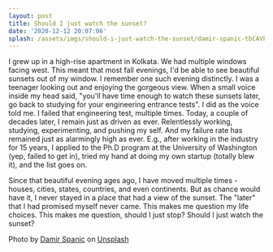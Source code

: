 ```yaml
---
layout: post
title: Should I just watch the sunset?
date: '2020-12-12 20:07:06'
splash: /assets/imgs/should-i-just-watch-the-sunset/damir-spanic-tbCAVP8aW4M-unsplash.jpg
---
```


I grew up in a high-rise apartment in Kolkata. We had multiple windows facing west. This meant that most fall evenings, I'd be able to see beautiful sunsets out of my window. I remember one such evening distinctly. I was a teenager looking out and enjoying the gorgeous view. When a small voice inside my head said, "you'll have time enough to watch these sunsets later, go back to studying for your engineering entrance tests". I did as the voice told me. I failed that engineering test, multiple times. Today, a couple of decades later, I remain just as driven as ever. Relentlessly working, studying, experimenting, and pushing my self. And my failure rate has remained just as alarmingly high as ever. E.g., after working in the industry for 15 years, I applied to the Ph.D program at the University of Washington (yep, failed to get in), tried my hand at doing my own startup (totally blew it), and the list goes on.

Since that beautiful evening ages ago, I have moved multiple times - houses, cities, states, countries, and even continents. But as chance would have it, I never stayed in a place that had a view of the sunset. The "later" that I had promised myself never came. This makes me question my life choices. This makes me question, should I just stop? Should I just watch the sunset?

Photo by [Damir Spanic](https://unsplash.com/@spanic?utm_source=unsplash&utm_medium=referral&utm_content=creditCopyText) on [Unsplash](https://unsplash.com/s/photos/sunset-city?utm_source=unsplash&utm_medium=referral&utm_content=creditCopyText)

